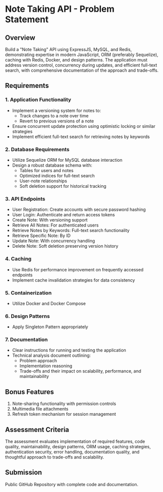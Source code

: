 # Note Taking API - Problem Statement

## Overview
Build a "Note Taking" API using ExpressJS, MySQL, and Redis, demonstrating expertise in modern JavaScript, ORM (preferably Sequelize), caching with Redis, Docker, and design patterns. The application must address version control, concurrency during updates, and efficient full-text search, with comprehensive documentation of the approach and trade-offs.

## Requirements

### 1. Application Functionality
- Implement a versioning system for notes to:
  - Track changes to a note over time
  - Revert to previous versions of a note
- Ensure concurrent update protection using optimistic locking or similar strategies
- Implement efficient full-text search for retrieving notes by keywords

### 2. Database Requirements
- Utilize Sequelize ORM for MySQL database interaction
- Design a robust database schema with:
  - Tables for users and notes
  - Optimized indices for full-text search
  - User-note relationships
  - Soft deletion support for historical tracking

### 3. API Endpoints
- User Registration: Create accounts with secure password hashing
- User Login: Authenticate and return access tokens
- Create Note: With versioning support
- Retrieve All Notes: For authenticated users
- Retrieve Notes by Keywords: Full-text search functionality
- Retrieve Specific Note: By ID
- Update Note: With concurrency handling
- Delete Note: Soft deletion preserving version history

### 4. Caching
- Use Redis for performance improvement on frequently accessed endpoints
- Implement cache invalidation strategies for data consistency

### 5. Containerization
- Utilize Docker and Docker Compose

### 6. Design Patterns
- Apply Singleton Pattern appropriately

### 7. Documentation
- Clear instructions for running and testing the application
- Technical analysis document outlining:
  - Problem approach
  - Implementation reasoning
  - Trade-offs and their impact on scalability, performance, and maintainability

## Bonus Features
1. Note-sharing functionality with permission controls
2. Multimedia file attachments
3. Refresh token mechanism for session management

## Assessment Criteria
The assessment evaluates implementation of required features, code quality, maintainability, design patterns, ORM usage, caching strategies, authentication security, error handling, documentation quality, and thoughtful approach to trade-offs and scalability.

## Submission
Public GitHub Repository with complete code and documentation.